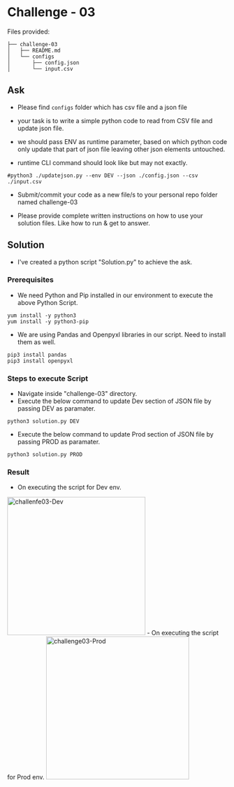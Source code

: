 # Challenge - 03

Files provided:
```
├── challenge-03
│   ├── README.md
│   └── configs
│       ├── config.json
│       └── input.csv
```


## Ask
- Please find `configs` folder which has csv file and a json file

- your task is to write a simple python code to read from CSV file and update json file.
- we should pass ENV as runtime parameter, based on which python code only update that part of json file leaving other json elements untouched.

- runtime CLI command should look like but may not exactly.
```
#python3 ./updatejson.py --env DEV --json ./config.json --csv ./input.csv
```
- Submit/commit your code as a new file/s to your personal repo folder named challenge-03

- Please provide complete written instructions on how to use your solution files. Like how to run & get to answer.

## Solution 
- I've created a python script "Solution.py" to achieve the ask.

### Prerequisites
- We need Python and Pip installed in our environment to execute the above Python Script.
```
yum install -y python3
yum install -y python3-pip
```
- We are using Pandas and Openpyxl libraries in our script. Need to install them as well.
```
pip3 install pandas
pip3 install openpyxl
```

### Steps to execute Script
- Navigate inside "challenge-03" directory. 
- Execute the below command to update Dev section of JSON file by passing DEV as paramater.
```
python3 solution.py DEV
```

- Execute the below command to update Prod section of JSON file by passing PROD as paramater.
```
python3 solution.py PROD
```

### Result
- On executing the script for Dev env.
<img width="316" alt="challenfe03-Dev" src="https://user-images.githubusercontent.com/54766634/164423088-bc27eb57-627a-4f11-afd5-4ef4263b9f28.png">
- On executing the script for Prod env.
<img width="327" alt="challenge03-Prod" src="https://user-images.githubusercontent.com/54766634/164423785-565f6d69-67d7-45af-8573-36338a310a9e.png">
